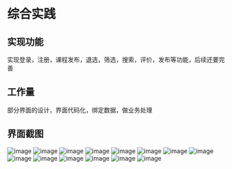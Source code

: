 # 综合实践
## 实现功能
实现登录，注册，课程发布，退选，筛选，搜索，评价，发布等功能，后续还要完善
## 工作量
部分界面的设计，界面代码化，绑定数据，做业务处理

## 界面截图
![image](https://github.com/idiot22/zhsj/blob/master/%E9%A1%B5%E9%9D%A2%E6%88%AA%E5%9B%BE/1.PNG)
![image](https://github.com/idiot22/zhsj/blob/master/%E9%A1%B5%E9%9D%A2%E6%88%AA%E5%9B%BE/2.PNG)
![image](https://github.com/idiot22/zhsj/blob/master/%E9%A1%B5%E9%9D%A2%E6%88%AA%E5%9B%BE/3.PNG)
![image](https://github.com/idiot22/zhsj/blob/master/%E9%A1%B5%E9%9D%A2%E6%88%AA%E5%9B%BE/4.JPG)
![image](https://github.com/idiot22/zhsj/blob/master/%E9%A1%B5%E9%9D%A2%E6%88%AA%E5%9B%BE/5.JPG)
![image](https://github.com/idiot22/zhsj/blob/master/%E9%A1%B5%E9%9D%A2%E6%88%AA%E5%9B%BE/6.JPG)
![image](https://github.com/idiot22/zhsj/blob/master/%E9%A1%B5%E9%9D%A2%E6%88%AA%E5%9B%BE/7.JPG)
![image](https://github.com/idiot22/zhsj/blob/master/%E9%A1%B5%E9%9D%A2%E6%88%AA%E5%9B%BE/8.JPG)
![image](https://github.com/idiot22/zhsj/blob/master/%E9%A1%B5%E9%9D%A2%E6%88%AA%E5%9B%BE/9.JPG)
![image](https://github.com/idiot22/zhsj/blob/master/%E9%A1%B5%E9%9D%A2%E6%88%AA%E5%9B%BE/10.JPG)
![image](https://github.com/idiot22/zhsj/blob/master/%E9%A1%B5%E9%9D%A2%E6%88%AA%E5%9B%BE/11.JPG)
![image](https://github.com/idiot22/zhsj/blob/master/%E9%A1%B5%E9%9D%A2%E6%88%AA%E5%9B%BE/12.JPG)
![image](https://github.com/idiot22/zhsj/blob/master/%E9%A1%B5%E9%9D%A2%E6%88%AA%E5%9B%BE/13.JPG)
![image](https://github.com/idiot22/zhsj/blob/master/%E9%A1%B5%E9%9D%A2%E6%88%AA%E5%9B%BE/14.JPG)
